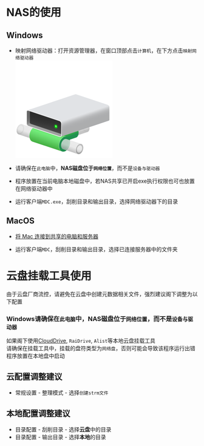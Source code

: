 # NAS的使用
## Windows

* 映射网络驱动器：打开资源管理器，在窗口顶部点击`计算机`，在下方点击`映射网络驱动器`  
![](/images/network_drive.png)
* 请确保在`此电脑`中，**NAS磁盘位于`网络位置`**，而不是`设备与驱动器`

* 程序放置在当前电脑本地磁盘中，若NAS共享已开启exe执行权限也可也放置在网络驱动器中

* 运行客户端`MDC.exe`，刮削目录和输出目录，选择网络驱动器下的目录

## MacOS
* [将 Mac 连接到共享的电脑和服务器](https://support.apple.com/zh-cn/guide/mac-help/mchlp1140/mac)

* 运行客户端`MDC`，刮削目录和输出目录，选择已连接服务器中的文件夹

# 云盘挂载工具使用
由于云盘厂商流控，请避免在云盘中创建元数据相关文件，强烈建议阁下调整为以下配置
### Windows请确保在`此电脑`中，NAS磁盘位于`网络位置`，而不是`设备与驱动器`
如果阁下使用[CloudDrive](https://www.clouddrive2.com/), `RaiDrive`, `Alist`等本地云盘挂载工具  
请确保在挂载工具中，挂载的盘符类型为`网络盘`，否则可能会导致该程序运行出错  
程序放置在本地盘中启动

## 云配置调整建议
* 常规设置 - 整理模式 - 选择`创建strm文件`

## 本地配置调整建议
* 目录配置 - 刮削目录 - 选择**云盘**中的目录
* 目录配置 - 输出目录 - 选择**本地**的目录
